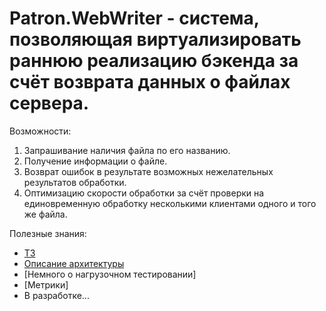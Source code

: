 # Patron.WebWriter - система, позволяющая виртуализировать раннюю реализацию бэкенда за счёт возврата данных о файлах сервера.

Возможности:

1) Запрашивание наличия файла по его названию.
2) Получение информации о файле.
3) Возврат ошибок в результате возможных нежелательных результатов обработки.
4) Оптимизацию скорости обработки за счёт проверки на единовременную обработку несколькими клиентами одного и того же файла.

Полезные знания:
+ [ТЗ](https://github.com/QviNSteN/Patron.WebWriter/blob/master/wiki/tz.md#%D1%82%D0%B5%D1%85%D0%BD%D0%B8%D1%87%D0%B5%D1%81%D0%BA%D0%BE%D0%B5-%D0%B7%D0%B0%D0%B4%D0%B0%D0%BD%D0%B8%D0%B5)
+ [Описание архитектуры](https://github.com/QviNSteN/Patron.WebWriter/blob/master/wiki/architecture.md#%D0%B8%D0%BD%D1%84%D0%BE%D1%80%D0%BC%D0%B0%D1%86%D0%B8%D1%8F-%D0%BE%D0%B1-%D0%B0%D1%80%D1%85%D0%B8%D1%82%D0%B5%D0%BA%D1%82%D1%83%D1%80%D0%B5-%D0%BF%D1%80%D0%B8%D0%BB%D0%BE%D0%B6%D0%B5%D0%BD%D0%B8%D1%8F-%D0%B8-%D0%BF%D0%BE%D0%B4%D0%BA%D0%BB%D1%8E%D1%87%D0%B5%D0%BD%D0%BD%D1%8B%D1%85-%D0%B1%D0%B8%D0%B1%D0%BB%D0%B8%D0%BE%D1%82%D0%B5%D0%BA)
+ [Немного о нагрузочном тестировании]
+ [Метрики]
+ В разработке...

